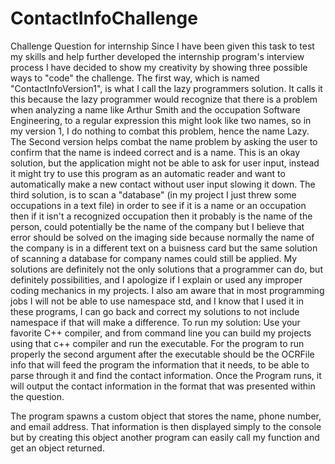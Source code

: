 # ContactInfoChallenge
Challenge Question for internship
Since I have been given this task to test my skills and help further developed the internship program's interview process I have decided to show my creativity by showing three possible ways to "code" the challenge. The first way, which is named "ContactInfoVersion1", is what I call the lazy programmers solution. 
  It calls it this because the lazy programmer would recognize that there is a problem when analyzing a name like Arthur Smith and the occupation Software Engineering, to a regular expression this might look like two names, so in my version 1, I do nothing to combat this problem, hence the name Lazy.
  The Second version helps combat the name problem by asking the user to confirm that the name is indeed correct and is a name. This is an okay solution, but the application might not be able to ask for user input, instead it might try to use this program as an automatic reader and want to automatically make a new contact without user input slowing it down.
  The third solution, is to scan a "database" (in my project I just threw some occupations in a text file) in order to see if it is a name or an occupation then if it isn't a recognized occupation then it probably is the name of the person, could potentially be the name of the company but I believe that error should be solved on the imaging side because normally the name of the company is in a different text on a buisness card but the same solution of scanning a database for company names could still be applied.
 My solutions are definitely not the only solutions that a programmer can do, but definitely possibilities, and I apologize if I explain or used any improper coding mechanics in my projects.
I also am aware that in most programming jobs I will not be able to use namespace std, and I know that I used it in these programs, I can go back and correct my solutions to not include namespace if that will make a difference.
  To run my solution:
Use your favorite C++ compiler, and from command line you can build my projects using that c++ compiler and run the executable.
For the program to run properly the second argument after the executable should be the OCRFile info that will feed the program the information that it needs, to be able to parse through it and find the contact information. Once the Program runs, it will output the contact information in the format that was presented within the question.

The program spawns a custom object that stores the name, phone number, and email address. That information is then displayed simply to the console but by creating this object another program can easily call my function and get an object returned. 
